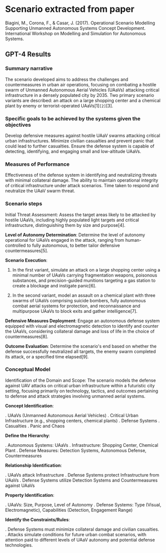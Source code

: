 # Scenario extracted from paper

Biagini, M., Corona, F., & Casar, J. (2017). Operational Scenario Modelling Supporting Unmanned Autonomous Systems Concept Development. International Workshop on Modelling and Simulation for Autonomous Systems.

## GPT-4 Results

### Summary narrative
The scenario developed aims to address the challenges and countermeasures in urban air operations, focusing on combating a hostile swarm of Unmanned Autonomous Aerial Vehicles (UAaVs) attacking critical infrastructure in a densely populated city by 2035. Two primary scenario variants are described: an attack on a large shopping center and a chemical plant by enemy or terrorist-operated UAaVs[1]``[2]``[3].

### Specific goals to be achieved by the systems given the objectives
Develop defensive measures against hostile UAaV swarms attacking critical urban infrastructures.
Minimize civilian casualties and prevent panic that could lead to further casualties.
Ensure the defense system is capable of detecting, identifying, and engaging small and low-altitude UAaVs.

### Measures of Performance
Effectiveness of the defense system in identifying and neutralizing threats with minimal collateral damage.
The ability to maintain operational integrity of critical infrastructure under attack scenarios.
Time taken to respond and neutralize the UAaV swarm threat.

### Scenario steps
Initial Threat Assessment: Assess the target areas likely to be attacked by hostile UAaVs, including highly populated light targets and critical infrastructure, distinguishing them by size and purpose[4].

**Level of Autonomy Determination**: Determine the level of autonomy operational for UAaVs engaged in the attack, ranging from human-controlled to fully autonomous, to better tailor defensive countermeasures[5].

**Scenario Execution**:

1. In the first variant, simulate an attack on a large shopping center using a minimal number of UAaVs carrying fragmentation weapons, poisonous substances, and precision-guided munitions targeting a gas station to create a blockage and instigate panic[6].

1. In the second variant, model an assault on a chemical plant with three swarms of UAaVs comprising suicide bombers, fully autonomous combat aerial systems for protection, and reconnaissance and multipurpose UAaVs to block exits and gather intelligence[7].

**Defensive Measures Deployment**: Engage an autonomous defense system equipped with visual and electromagnetic detection to identify and counter the UAaVs, considering collateral damage and loss of life in the choice of countermeasures[8].

**Outcome Evaluation**: Determine the scenario's end based on whether the defense successfully neutralized all targets, the enemy swarm completed its attack, or a specified time elapsed[9].

### Conceptual Model
Identification of the Domain and Scope: The scenario models the defense against UAV attacks on critical urban infrastructure within a futuristic city setting, focusing primarily on technology, tactics, and outcomes pertaining to defense and attack strategies involving unmanned aerial systems.

**Concept Identification**:

. UAaVs (Unmanned Autonomous Aerial Vehicles)
. Critical Urban Infrastructure (e.g., shopping centers, chemical plants)
. Defense Systems
. Casualties
. Panic and Chaos

**Define the Hierarchy**:

. Autonomous Systems: UAaVs
. Infrastructure: Shopping Center, Chemical Plant
. Defense Measures: Detection Systems, Autonomous Defense, Countermeasures

**Relationship Identification**:

. UAaVs attack Infrastructure
. Defense Systems protect Infrastructure from UAaVs
. Defense Systems utilize Detection Systems and Countermeasures against UAaVs

**Property Identification**:

. UAaVs: Size, Purpose, Level of Autonomy
. Defense Systems: Type (Visual, Electromagnetic), Capabilities (Detection, Engagement Range)

**Identify the Constraints/Rules**:

. Defense Systems must minimize collateral damage and civilian casualties.
. Attacks simulate conditions for future urban combat scenarios, with attention paid to different levels of UAaV autonomy and potential defense technologies.
